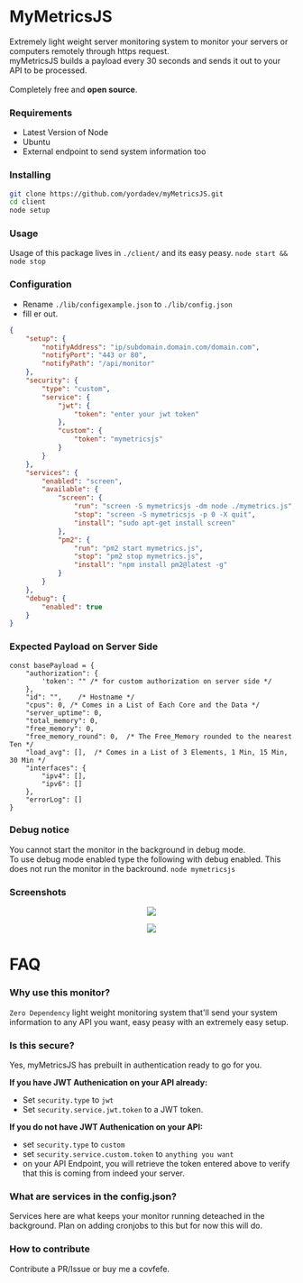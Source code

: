 # MyMetricsJS

Extremely light weight server monitoring system to monitor your servers or computers remotely through https request. <br>
myMetricsJS builds a payload every 30 seconds and sends it out to your API to be processed.
<br>
<br>
Completely free and <b>open source</b>.<br>


### Requirements
- Latest Version of Node
- Ubuntu
- External endpoint to send system information too


### Installing
```sh
git clone https://github.com/yordadev/myMetricsJS.git
cd client
node setup
```

### Usage 
Usage of this package lives in `./client/` and its easy peasy.
```node start && node stop```


### Configuration
- Rename `./lib/configexample.json` to `./lib/config.json`
- fill er out.
```json
{
    "setup": {
        "notifyAddress": "ip/subdomain.domain.com/domain.com",
        "notifyPort": "443 or 80",
        "notifyPath": "/api/monitor"
    },
    "security": {
        "type": "custom",
        "service": {
            "jwt": {
                "token": "enter your jwt token"
            },
            "custom": {
                "token": "mymetricsjs"
            }
        }
    },
    "services": {
        "enabled": "screen",
        "available": {
            "screen": {
                "run": "screen -S mymetricsjs -dm node ./mymetrics.js",
                "stop": "screen -S mymetricsjs -p 0 -X quit",
                "install": "sudo apt-get install screen"
            },
            "pm2": {
                "run": "pm2 start mymetrics.js",
                "stop": "pm2 stop mymetrics.js",
                "install": "npm install pm2@latest -g"
            }
        }
    },
    "debug": {
        "enabled": true
    }
}
```

### Expected Payload on Server Side
```
const basePayload = {
    "authorization": {
        'token': "" /* for custom authorization on server side */
    },
    "id": "",    /* Hostname */
    "cpus": 0, /* Comes in a List of Each Core and the Data */
    "server_uptime": 0,
    "total_memory": 0,
    "free_memory": 0,
    "free_memory_round": 0,  /* The Free_Memory rounded to the nearest Ten */
    "load_avg": [],  /* Comes in a List of 3 Elements, 1 Min, 15 Min, 30 Min */
    "interfaces": {
        "ipv4": [],
        "ipv6": []
    },
    "errorLog": []
}
```

### Debug notice
You cannot start the monitor in the background in debug mode.<br>
To use debug mode enabled type the following with debug enabled. This does not run the monitor in the backround.
```node mymetricsjs```


### Screenshots
<p align="center"><img src='https://cdn.discordapp.com/attachments/425148050697093131/518523752833875968/mymetricsscreenshot1.png'/></p>

<p align="center"><img src='https://cdn.discordapp.com/attachments/425148050697093131/518191129972179020/mymetricsjs101.png'/></p>


# FAQ 


### Why use this monitor?
`Zero Dependency` light weight monitoring system that'll send your system information to any API you want, easy peasy with an extremely easy setup.


### Is this secure?
Yes, myMetricsJS has prebuilt in authentication ready to go for you.

<b>If you have JWT Authenication on your API already: </b>
- Set `security.type` to `jwt`
- Set `security.service.jwt.token` to a JWT token.

<b>If you do not have JWT Authenication on your API:</b>
- set `security.type` to `custom`
- set `security.service.custom.token` to `anything you want`
- on your API Endpoint, you will retrieve the token entered above to verify that this is coming from indeed your server.

### What are services in the config.json?
Services here are what keeps your monitor running deteached in the background. Plan on adding cronjobs to this but for now this will do.

### How to contribute
Contribute a PR/Issue or buy me a covfefe.
